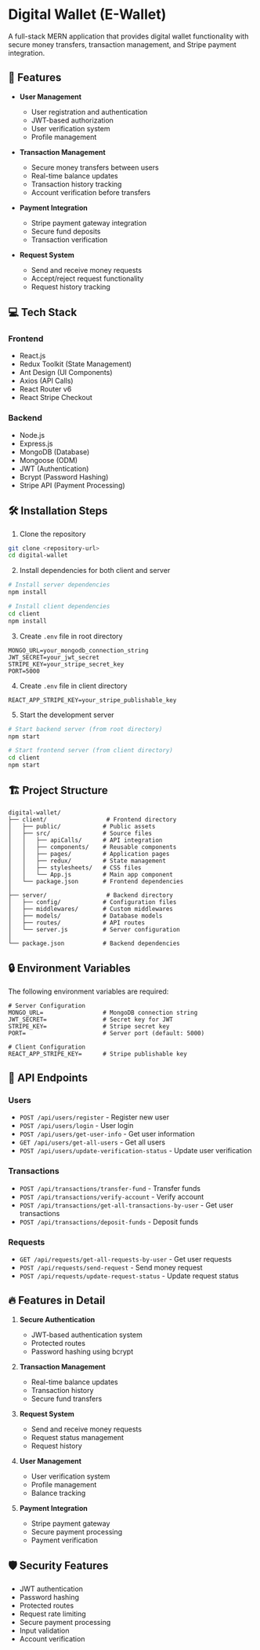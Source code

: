 # Digital Wallet (E-Wallet)

A full-stack MERN application that provides digital wallet functionality with secure money transfers, transaction management, and Stripe payment integration.

## 🚀 Features

- **User Management**

  - User registration and authentication
  - JWT-based authorization
  - User verification system
  - Profile management

- **Transaction Management**

  - Secure money transfers between users
  - Real-time balance updates
  - Transaction history tracking
  - Account verification before transfers

- **Payment Integration**

  - Stripe payment gateway integration
  - Secure fund deposits
  - Transaction verification

- **Request System**
  - Send and receive money requests
  - Accept/reject request functionality
  - Request history tracking

## 💻 Tech Stack

### Frontend

- React.js
- Redux Toolkit (State Management)
- Ant Design (UI Components)
- Axios (API Calls)
- React Router v6
- React Stripe Checkout

### Backend

- Node.js
- Express.js
- MongoDB (Database)
- Mongoose (ODM)
- JWT (Authentication)
- Bcrypt (Password Hashing)
- Stripe API (Payment Processing)

## 🛠️ Installation Steps

1. Clone the repository

```bash
git clone <repository-url>
cd digital-wallet
```

2. Install dependencies for both client and server

```bash
# Install server dependencies
npm install

# Install client dependencies
cd client
npm install
```

3. Create `.env` file in root directory

```env
MONGO_URL=your_mongodb_connection_string
JWT_SECRET=your_jwt_secret
STRIPE_KEY=your_stripe_secret_key
PORT=5000
```

4. Create `.env` file in client directory

```env
REACT_APP_STRIPE_KEY=your_stripe_publishable_key
```

5. Start the development server

```bash
# Start backend server (from root directory)
npm start

# Start frontend server (from client directory)
cd client
npm start
```

## 🏗️ Project Structure

```
digital-wallet/
├── client/                 # Frontend directory
│   ├── public/            # Public assets
│   ├── src/               # Source files
│   │   ├── apiCalls/      # API integration
│   │   ├── components/    # Reusable components
│   │   ├── pages/         # Application pages
│   │   ├── redux/         # State management
│   │   ├── stylesheets/   # CSS files
│   │   └── App.js         # Main app component
│   └── package.json       # Frontend dependencies
│
├── server/                 # Backend directory
│   ├── config/            # Configuration files
│   ├── middlewares/       # Custom middlewares
│   ├── models/            # Database models
│   ├── routes/            # API routes
│   └── server.js          # Server configuration
│
└── package.json           # Backend dependencies
```

## 🔒 Environment Variables

The following environment variables are required:

```env
# Server Configuration
MONGO_URL=                 # MongoDB connection string
JWT_SECRET=                # Secret key for JWT
STRIPE_KEY=                # Stripe secret key
PORT=                      # Server port (default: 5000)

# Client Configuration
REACT_APP_STRIPE_KEY=      # Stripe publishable key
```

## 🔐 API Endpoints

### Users

- `POST /api/users/register` - Register new user
- `POST /api/users/login` - User login
- `POST /api/users/get-user-info` - Get user information
- `GET /api/users/get-all-users` - Get all users
- `POST /api/users/update-verification-status` - Update user verification

### Transactions

- `POST /api/transactions/transfer-fund` - Transfer funds
- `POST /api/transactions/verify-account` - Verify account
- `POST /api/transactions/get-all-transactions-by-user` - Get user transactions
- `POST /api/transactions/deposit-funds` - Deposit funds

### Requests

- `GET /api/requests/get-all-requests-by-user` - Get user requests
- `POST /api/requests/send-request` - Send money request
- `POST /api/requests/update-request-status` - Update request status

## 🔥 Features in Detail

1. **Secure Authentication**

   - JWT-based authentication system
   - Protected routes
   - Password hashing using bcrypt

2. **Transaction Management**

   - Real-time balance updates
   - Transaction history
   - Secure fund transfers

3. **Request System**

   - Send and receive money requests
   - Request status management
   - Request history

4. **User Management**

   - User verification system
   - Profile management
   - Balance tracking

5. **Payment Integration**
   - Stripe payment gateway
   - Secure payment processing
   - Payment verification

## 🛡️ Security Features

- JWT authentication
- Password hashing
- Protected routes
- Request rate limiting
- Secure payment processing
- Input validation
- Account verification
